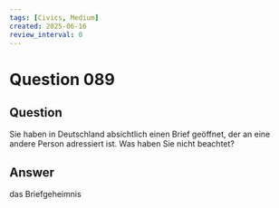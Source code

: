 ```yaml
---
tags: [Civics, Medium]
created: 2025-06-16
review_interval: 0
---
```


# Question 089

## Question

Sie haben in Deutschland absichtlich einen Brief geöffnet, der an eine andere Person adressiert ist. Was haben Sie nicht beachtet?

## Answer

das Briefgeheimnis
